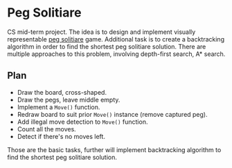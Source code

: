 # Peg Solitiare

CS mid-term project. The idea is to design and implement visually representable [peg solitiare](https://en.wikipedia.org/wiki/Peg_solitaire) game.
Additional task is to create a backtracking algorithm in order to find the shortest peg solitiare solution.
There are multiple approaches to this problem, involving depth-first search, A* search.


## Plan

* Draw the board, cross-shaped.
* Draw the pegs, leave middle empty.
* Implement a `Move()` function.
* Redraw board to suit prior `Move()` instance (remove captured peg).
* Add illegal move detection to `Move()` function.
* Count all the moves.
* Detect if there's no moves left.

Those are the basic tasks, further will implement backtracking algorithm to find the shortest peg solitiare solution.
